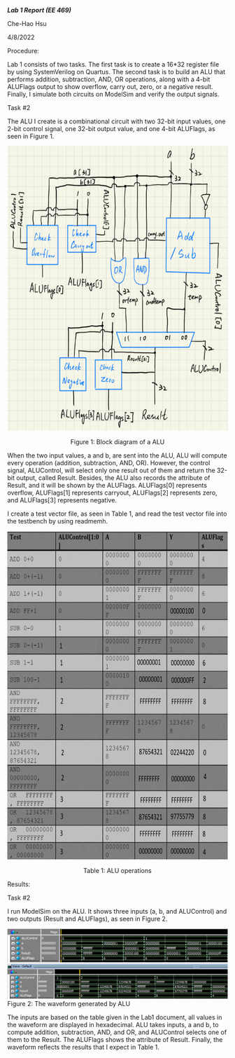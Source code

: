 ***Lab 1 Report (EE 469)***

Che-Hao Hsu

4/8/2022


Procedure:

Lab 1 consists of two tasks. 
The first task is to create a 16*32 register file by using SystemVerilog on Quartus. 
The second task is to build an ALU that performs addition, subtraction, AND, OR operations, along with a 4-bit ALUFlags output to show overflow, carry out, zero, or a negative result. 
Finally, I simulate both circuits on ModelSim and verify the output signals.


Task #2

The ALU I create is a combinational circuit with two 32-bit input values, one 2-bit control signal, one 32-bit output value, and one 4-bit ALUFlags, as seen in Figure 1.




<p align = "center">
<img src="https://github.com/Howard-121/Computer_Architecture_I/blob/master/ALU/images/block%20diagram.png" width="650" height="650" />
<p align = "center">
Figure 1: Block diagram of a ALU



When the two input values, a and b, are sent into the ALU, ALU will compute every operation (addition, subtraction, AND, OR). 
However, the control signal, ALUControl, will select only one result out of them and return the 32-bit output, called Result. 
Besides, the ALU also records the attribute of Result, and it will be shown by the ALUFlags. ALUFlags[0] represents overflow, ALUFlags[1] represents carryout, ALUFlags[2] represents zero, and ALUFlags[3] represents negative.

I create a test vector file, as seen in Table 1, and read the test vector file into the testbench by using readmemh.



<p align = "center">
<img src="https://github.com/Howard-121/Computer_Architecture_I/blob/master/ALU/images/alu%20operations.png" width="650" height="750" />
<p align = "center">
Table 1: ALU operations


Results:


Task #2

I run ModelSim on the ALU. It shows three inputs (a, b, and ALUControl) and two outputs (Result and ALUFlags), as seen in Figure 2.
 
![Figure 2-1: The waveform generated by ALU](https://github.com/Howard-121/Computer_Architecture_I/blob/master/ALU/images/waveform1.png)
![Figure 2-2: The waveform generated by ALU](https://github.com/Howard-121/Computer_Architecture_I/blob/master/ALU/images/waveform2.png)
Figure 2: The waveform generated by ALU

The inputs are based on the table given in the Lab1 document, all values in the waveform are displayed in hexadecimal. 
ALU takes inputs, a and b, to compute addition, subtraction, AND, and OR, and ALUControl selects one of them to the Result. 
The ALUFlags shows the attribute of Result. Finally, the waveform reflects the results that I expect in Table 1. 
